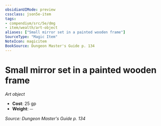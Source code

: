 ```yaml
---
obsidianUIMode: preview
cssclass: json5e-item
tags:
- compendium/src/5e/dmg
- item/wealth/art-object
aliases: ["Small mirror set in a painted wooden frame"]
SourceType: "Magic Item"
NoteIcon: magicitem
BookSource: Dungeon Master's Guide p. 134
---
```

# Small mirror set in a painted wooden frame
*Art object*  

- **Cost**: 25 gp
- **Weight**: ⏤

*Source: Dungeon Master's Guide p. 134*